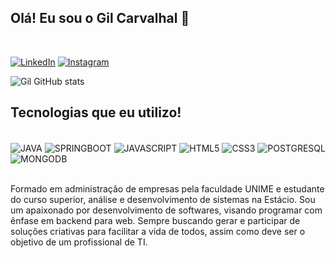 ## Olá! Eu sou o Gil Carvalhal 🤙

<br/>

[![LinkedIn](https://img.shields.io/badge/LinkedIn-0077B5?style=for-the-badge&logo=linkedin&logoColor=white)](https://www.linkedin.com/in/gilberto-carvalhal/) [![Instagram](https://img.shields.io/badge/Instagram-E4405F?style=for-the-badge&logo=instagram&logoColor=white)](https://www.instagram.com/gilcarvalhal1/)

![Gil GitHub stats](https://github-readme-stats.vercel.app/api?username=GilCarvalhal&show_icons=true&theme=dracula)

## Tecnologias que eu utilizo!

<div style="display: inline_block"><br/>
<img align="center" alt="JAVA" src="https://img.shields.io/badge/Java-ED8B00?style=for-the-badge&logo=openjdk&logoColor=white"/>
<img align="center" alt="SPRINGBOOT" src="https://img.shields.io/badge/Spring-6DB33F?style=for-the-badge&logo=spring&logoColor=white"/>
<img align="center" alt="JAVASCRIPT" src="https://img.shields.io/badge/JavaScript-F7DF1E?style=for-the-badge&logo=javascript&logoColor=black"/>
<img align="center" alt="HTML5" src="https://img.shields.io/badge/HTML5-E34F26?style=for-the-badge&logo=html5&logoColor=white"/>
<img align="center" alt="CSS3" src="https://img.shields.io/badge/CSS3-1572B6?style=for-the-badge&logo=css3&logoColor=white"/>
<img align="center" alt="POSTGRESQL" src="https://img.shields.io/badge/PostgreSQL-316192?style=for-the-badge&logo=postgresql&logoColor=white"/>
<img align="center" alt="MONGODB" src="https://img.shields.io/badge/MongoDB-4EA94B?style=for-the-badge&logo=mongodb&logoColor=white"/>
</div><br/>

Formado em administração de empresas pela faculdade UNIME e estudante do curso superior, análise e desenvolvimento de sistemas na Estácio. Sou um apaixonado por desenvolvimento de softwares, visando programar com ênfase em backend para web. Sempre buscando gerar e participar de soluções criativas para facilitar a vida de todos, assim como deve ser o objetivo de um profissional de TI.

 
